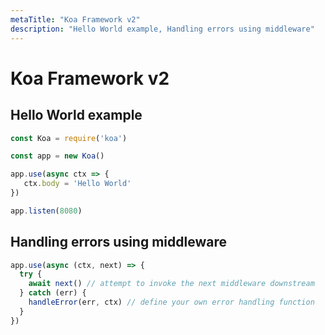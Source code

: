 ```yaml
---
metaTitle: "Koa Framework v2"
description: "Hello World example, Handling errors using middleware"
---
```


# Koa Framework v2



## Hello World example


```js
const Koa = require('koa')

const app = new Koa()

app.use(async ctx => {
   ctx.body = 'Hello World'
})

app.listen(8080)

```



## Handling errors using middleware


```js
app.use(async (ctx, next) => {
  try {
    await next() // attempt to invoke the next middleware downstream
  } catch (err) {
    handleError(err, ctx) // define your own error handling function
  }
})

```

